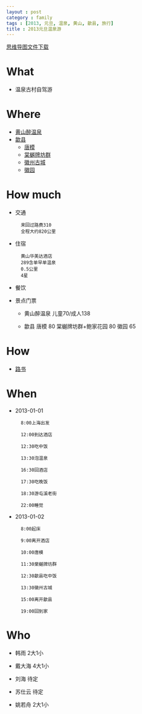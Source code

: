 ```yaml
---
layout : post
category : family
tags : [2013, 元旦, 温泉, 黄山, 歙县, 旅行]
title : 2013元旦温泉游
---
```

[思维导图文件下载](https://docs.google.com/open?id=0B1DrsqrLRzeIRlk2YTNEZ08zaWc)
# What
- 温泉古村自驾游

# Where
- [黄山醉温泉](http://baike.baidu.com/view/2826664.htm)
- [歙县](http://baike.baidu.com/view/34746.htm)
  * [唐模](http://baike.baidu.com/view/1898332.htm)
  * [棠樾牌坊群](http://baike.baidu.com/view/388417.htm)
  * [徽州古城](http://baike.baidu.com/view/911499.htm)
  * [徽园](http://baike.baidu.com/view/36837.htm)

# How much

- 交通

        来回过路费310
        全程大约820公里
- 住宿

        黄山华美达酒店
        289含单早单温泉
        0.5公里
        4星
- 餐饮
- 景点门票

  * 黄山醉温泉
        儿童70/成人138

  * 歙县
     唐模
        80
     棠樾牌坊群+鲍家花园
        80
     徽园
        65
# How
- [路书](http://map.sogou.com/lushu/show/8a8c07c83bdeb47f013bdf6703661641)

# When
- 2013-01-01

        8:00上海出发

        12:00到达酒店

        12:30吃中饭

        13:30泡温泉

        16:30回酒店

        17:30吃晚饭

        18:30游屯溪老街

        22:00睡觉
- 2013-01-02

        8:00起床

        9:00离开酒店

        10:00唐模

        11:30棠樾牌坊群

        12:30歙县吃中饭

        13:30徽州古城

        15:00离开歙县

        19:00回到家

# Who
- 韩雨  2大1小

- 戴大海  4大1小

- 刘海  待定

- 苏仕云  待定

- 姚若舟  2大1小